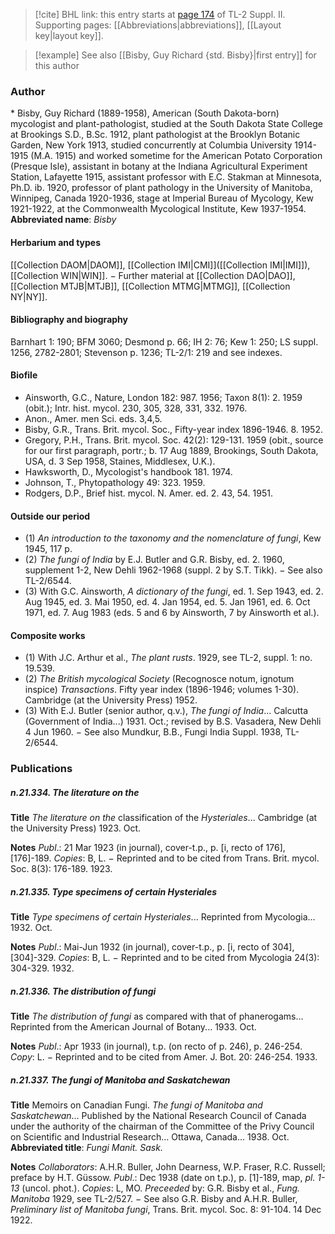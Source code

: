 > [!cite] BHL link: this entry starts at [page 174](https://www.biodiversitylibrary.org/page/33265371) of TL-2 Suppl. II.
> Supporting pages: [[Abbreviations|abbreviations]], [[Layout key|layout key]].

> [!example] See also [[Bisby, Guy Richard {std. Bisby}|first entry]] for this author

### Author

\* Bisby, Guy Richard (1889-1958), American (South Dakota-born) mycologist and plant-pathologist, studied at the South Dakota State College at Brookings S.D., B.Sc. 1912, plant pathologist at the Brooklyn Botanic Garden, New York 1913, studied concurrently at Columbia University 1914-1915 (M.A. 1915) and worked sometime for the American Potato Corporation (Presque Isle), assistant in botany at the Indiana Agricultural Experiment Station, Lafayette 1915, assistant professor with E.C. Stakman at Minnesota, Ph.D. ib. 1920, professor of plant pathology in the University of Manitoba, Winnipeg, Canada 1920-1936, stage at Imperial Bureau of Mycology, Kew 1921-1922, at the Commonwealth Mycological Institute, Kew 1937-1954. 
**Abbreviated name**: *Bisby*

#### Herbarium and types

[[Collection DAOM|DAOM]], [[Collection IMI|CMI]]([[Collection IMI|IMI]]), [[Collection WIN|WIN]]. − Further material at [[Collection DAO|DAO]], [[Collection MTJB|MTJB]], [[Collection MTMG|MTMG]], [[Collection NY|NY]].

#### Bibliography and biography

Barnhart 1: 190; BFM 3060; Desmond p. 66; IH 2: 76; Kew 1: 250; LS suppl. 1256, 2782-2801; Stevenson p. 1236; TL-2/1: 219 and see indexes.

#### Biofile

- Ainsworth, G.C., Nature, London 182: 987. 1956; Taxon 8(1): 2. 1959 (obit.); Intr. hist. mycol. 230, 305, 328, 331, 332. 1976.
- Anon., Amer. men Sci. eds. 3,4,5.
- Bisby, G.R., Trans. Brit. mycol. Soc., Fifty-year index 1896-1946. 8. 1952.
- Gregory, P.H., Trans. Brit. mycol. Soc. 42(2): 129-131. 1959 (obit., source for our first paragraph, portr.; b. 17 Aug 1889, Brookings, South Dakota, USA, d. 3 Sep 1958, Staines, Middlesex, U.K.).
- Hawksworth, D., Mycologist's handbook 181. 1974.
- Johnson, T., Phytopathology 49: 323. 1959.
- Rodgers, D.P., Brief hist. mycol. N. Amer. ed. 2. 43, 54. 1951.

#### Outside our period

- (1) *An introduction to the taxonomy and the nomenclature of fungi*, Kew 1945, 117 p.
- (2) *The fungi of India* by E.J. Butler and G.R. Bisby, ed. 2. 1960, supplement 1-2, New Dehli 1962-1968 (suppl. 2 by S.T. Tikk). − See also TL-2/6544.
- (3) With G.C. Ainsworth, *A dictionary of the fungi*, ed. 1. Sep 1943, ed. 2. Aug 1945, ed. 3. Mai 1950, ed. 4. Jan 1954, ed. 5. Jan 1961, ed. 6. Oct 1971, ed. 7. Aug 1983 (eds. 5 and 6 by Ainsworth, 7 by Ainsworth et al.).

#### Composite works

- (1) With J.C. Arthur et al., *The plant rusts*. 1929, see TL-2, suppl. 1: no. 19.539.
- (2) *The British mycological Society* (Recognosce notum, ignotum inspice) *Transactions*. Fifty year index (1896-1946; volumes 1-30). Cambridge (at the University Press) 1952.
- (3) With E.J. Butler (senior author, q.v.), *The fungi of India*... Calcutta (Government of India...) 1931. Oct.; revised by B.S. Vasadera, New Dehli 4 Jun 1960. − See also Mundkur, B.B., Fungi India Suppl. 1938, TL-2/6544.

### Publications

##### n.21.334. The literature on the

**Title**
*The literature on the* classification of the *Hysteriales*... Cambridge (at the University Press) 1923. Oct.

**Notes**
*Publ*.: 21 Mar 1923 (in journal), cover-t.p., p. \[i, recto of 176\], \[176\]-189. *Copies*: B, L. − Reprinted and to be cited from Trans. Brit. mycol. Soc. 8(3): 176-189. 1923.

##### n.21.335. Type specimens of certain Hysteriales

**Title**
*Type specimens of certain Hysteriales*... Reprinted from Mycologia... 1932. Oct.

**Notes**
*Publ*.: Mai-Jun 1932 (in journal), cover-t.p., p. \[i, recto of 304\], \[304\]-329. *Copies*: B, L. − Reprinted and to be cited from Mycologia 24(3): 304-329. 1932.

##### n.21.336. The distribution of fungi

**Title**
*The distribution of fungi* as compared with that of phanerogams... Reprinted from the American Journal of Botany... 1933. Oct.

**Notes**
*Publ*.: Apr 1933 (in journal), t.p. (on recto of p. 246), p. 246-254. *Copy*: L. − Reprinted and to be cited from Amer. J. Bot. 20: 246-254. 1933.

##### n.21.337. The fungi of Manitoba and Saskatchewan

**Title**
Memoirs on Canadian Fungi. *The fungi of Manitoba and Saskatchewan*... Published by the National Research Council of Canada under the authority of the chairman of the Committee of the Privy Council on Scientific and Industrial Research... Ottawa, Canada... 1938. Oct.
**Abbreviated title**: *Fungi Manit. Sask.*

**Notes**
*Collaborators*: A.H.R. Buller, John Dearness, W.P. Fraser, R.C. Russell; preface by H.T. Güssow.
*Publ*.: Dec 1938 (date on t.p.), p. \[1\]-189, map, *pl. 1-13* (uncol. phot.). *Copies*: L, MO.
*Preceeded* by: G.R. Bisby et al., *Fung. Manitoba* 1929, see TL-2/527. − See also G.R. Bisby and A.H.R. Buller, *Preliminary list of Manitoba fungi*, Trans. Brit. mycol. Soc. 8: 91-104. 14 Dec 1922.


